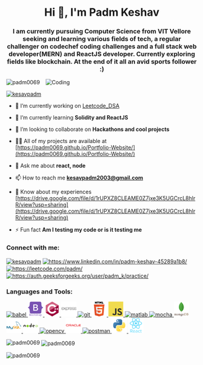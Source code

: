 <h1 align="center">Hi 👋, I'm Padm Keshav</h1>
<h3 align="center">I am currently pursuing Computer Science from VIT Vellore seeking and learning various fields of tech, a regular challenger on codechef coding challenges and a full stack web developer(MERN) and ReactJS developer. Currently exploring fields like blockchain. At the end of it all an avid sports follower :)</h3>
<img  align="right"  alt="Coding"  width="400"  src="https://i.pinimg.com/originals/e4/26/70/e426702edf874b181aced1e2fa5c6cde.gif">


<p align="left"> <img src="https://komarev.com/ghpvc/?username=padm0069&label=Profile%20views&color=0e75b6&style=flat" alt="padm0069" /> </p>

<p align="left"> <a href="https://twitter.com/kesavpadm" target="blank"><img src="https://img.shields.io/twitter/follow/kesavpadm?logo=twitter&style=for-the-badge" alt="kesavpadm" /></a> </p>

- 🔭 I’m currently working on [Leetcode_DSA](https://github.com/Padm0069/Leetcode-DSA)

- 🌱 I’m currently learning **Solidity and ReactJS**

- 👯 I’m looking to collaborate on **Hackathons and cool projects**

- 👨‍💻 All of my projects are available at [https://padm0069.github.io/Portfolio-Website/](https://padm0069.github.io/Portfolio-Website/)

- 💬 Ask me about **react, node**

- 📫 How to reach me **kesavpadm2003@gmail.com**

- 📄 Know about my experiences [https://drive.google.com/file/d/1rUPXZ8CLEAME0Z7jxe3K5UGCrcL8hlrR/view?usp=sharing](https://drive.google.com/file/d/1rUPXZ8CLEAME0Z7jxe3K5UGCrcL8hlrR/view?usp=sharing)

- ⚡ Fun fact **Am I testing my code or is it testing me**

<h3 align="left">Connect with me:</h3>
<p align="left">
<a href="https://twitter.com/kesavpadm" target="blank"><img align="center" src="https://raw.githubusercontent.com/rahuldkjain/github-profile-readme-generator/master/src/images/icons/Social/twitter.svg" alt="kesavpadm" height="30" width="40" /></a>
<a href="https://linkedin.com/in/https://www.linkedin.com/in/padm-keshav-45289a1b8/" target="blank"><img align="center" src="https://raw.githubusercontent.com/rahuldkjain/github-profile-readme-generator/master/src/images/icons/Social/linked-in-alt.svg" alt="https://www.linkedin.com/in/padm-keshav-45289a1b8/" height="30" width="40" /></a>
<a href="https://www.leetcode.com/https://leetcode.com/padm/" target="blank"><img align="center" src="https://raw.githubusercontent.com/rahuldkjain/github-profile-readme-generator/master/src/images/icons/Social/leet-code.svg" alt="https://leetcode.com/padm/" height="30" width="40" /></a>
<a href="https://auth.geeksforgeeks.org/user/https://auth.geeksforgeeks.org/user/padm_k/practice/" target="blank"><img align="center" src="https://raw.githubusercontent.com/rahuldkjain/github-profile-readme-generator/master/src/images/icons/Social/geeks-for-geeks.svg" alt="https://auth.geeksforgeeks.org/user/padm_k/practice/" height="30" width="40" /></a>
</p>

<h3 align="left">Languages and Tools:</h3>
<p align="left"> <a href="https://babeljs.io/" target="_blank" rel="noreferrer"> <img src="https://www.vectorlogo.zone/logos/babeljs/babeljs-icon.svg" alt="babel" width="40" height="40"/> </a> <a href="https://getbootstrap.com" target="_blank" rel="noreferrer"> <img src="https://raw.githubusercontent.com/devicons/devicon/master/icons/bootstrap/bootstrap-plain-wordmark.svg" alt="bootstrap" width="40" height="40"/> </a> <a href="https://www.w3schools.com/cpp/" target="_blank" rel="noreferrer"> <img src="https://raw.githubusercontent.com/devicons/devicon/master/icons/cplusplus/cplusplus-original.svg" alt="cplusplus" width="40" height="40"/> </a> <a href="https://expressjs.com" target="_blank" rel="noreferrer"> <img src="https://raw.githubusercontent.com/devicons/devicon/master/icons/express/express-original-wordmark.svg" alt="express" width="40" height="40"/> </a> <a href="https://git-scm.com/" target="_blank" rel="noreferrer"> <img src="https://www.vectorlogo.zone/logos/git-scm/git-scm-icon.svg" alt="git" width="40" height="40"/> </a> <a href="https://www.w3.org/html/" target="_blank" rel="noreferrer"> <img src="https://raw.githubusercontent.com/devicons/devicon/master/icons/html5/html5-original-wordmark.svg" alt="html5" width="40" height="40"/> </a> <a href="https://developer.mozilla.org/en-US/docs/Web/JavaScript" target="_blank" rel="noreferrer"> <img src="https://raw.githubusercontent.com/devicons/devicon/master/icons/javascript/javascript-original.svg" alt="javascript" width="40" height="40"/> </a> <a href="https://www.mathworks.com/" target="_blank" rel="noreferrer"> <img src="https://upload.wikimedia.org/wikipedia/commons/2/21/Matlab_Logo.png" alt="matlab" width="40" height="40"/> </a> <a href="https://mochajs.org" target="_blank" rel="noreferrer"> <img src="https://www.vectorlogo.zone/logos/mochajs/mochajs-icon.svg" alt="mocha" width="40" height="40"/> </a> <a href="https://www.mongodb.com/" target="_blank" rel="noreferrer"> <img src="https://raw.githubusercontent.com/devicons/devicon/master/icons/mongodb/mongodb-original-wordmark.svg" alt="mongodb" width="40" height="40"/> </a> <a href="https://www.mysql.com/" target="_blank" rel="noreferrer"> <img src="https://raw.githubusercontent.com/devicons/devicon/master/icons/mysql/mysql-original-wordmark.svg" alt="mysql" width="40" height="40"/> </a> <a href="https://nodejs.org" target="_blank" rel="noreferrer"> <img src="https://raw.githubusercontent.com/devicons/devicon/master/icons/nodejs/nodejs-original-wordmark.svg" alt="nodejs" width="40" height="40"/> </a> <a href="https://opencv.org/" target="_blank" rel="noreferrer"> <img src="https://www.vectorlogo.zone/logos/opencv/opencv-icon.svg" alt="opencv" width="40" height="40"/> </a> <a href="https://www.oracle.com/" target="_blank" rel="noreferrer"> <img src="https://raw.githubusercontent.com/devicons/devicon/master/icons/oracle/oracle-original.svg" alt="oracle" width="40" height="40"/> </a> <a href="https://postman.com" target="_blank" rel="noreferrer"> <img src="https://www.vectorlogo.zone/logos/getpostman/getpostman-icon.svg" alt="postman" width="40" height="40"/> </a> <a href="https://www.python.org" target="_blank" rel="noreferrer"> <img src="https://raw.githubusercontent.com/devicons/devicon/master/icons/python/python-original.svg" alt="python" width="40" height="40"/> </a> <a href="https://reactjs.org/" target="_blank" rel="noreferrer"> <img src="https://raw.githubusercontent.com/devicons/devicon/master/icons/react/react-original-wordmark.svg" alt="react" width="40" height="40"/> </a> </p>

<p><img align="left" src="https://github-readme-stats.vercel.app/api/top-langs?username=padm0069&show_icons=true&locale=en&layout=compact" alt="padm0069" /></p>

<p>&nbsp;<img align="center" src="https://github-readme-stats.vercel.app/api?username=padm0069&show_icons=true&locale=en" alt="padm0069" /></p>

<p><img align="center" src="https://github-readme-streak-stats.herokuapp.com/?user=padm0069&" alt="padm0069" /></p>
